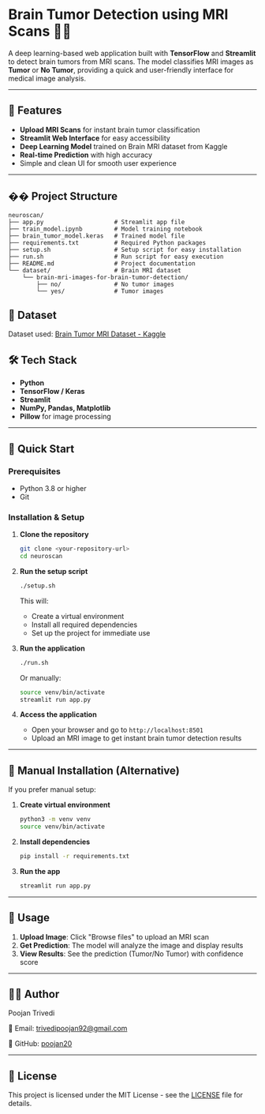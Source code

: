 # Brain Tumor Detection using MRI Scans 🧠🩻

A deep learning-based web application built with **TensorFlow** and **Streamlit** to detect brain tumors from MRI scans. The model classifies MRI images as **Tumor** or **No Tumor**, providing a quick and user-friendly interface for medical image analysis.

---

## 🚀 Features
- **Upload MRI Scans** for instant brain tumor classification
- **Streamlit Web Interface** for easy accessibility
- **Deep Learning Model** trained on Brain MRI dataset from Kaggle
- **Real-time Prediction** with high accuracy
- Simple and clean UI for smooth user experience

---

## �� Project Structure
```
neuroscan/
├── app.py                    # Streamlit app file
├── train_model.ipynb         # Model training notebook
├── brain_tumor_model.keras   # Trained model file
├── requirements.txt          # Required Python packages
├── setup.sh                  # Setup script for easy installation
├── run.sh                    # Run script for easy execution
├── README.md                 # Project documentation
└── dataset/                  # Brain MRI dataset
    └── brain-mri-images-for-brain-tumor-detection/
        ├── no/               # No tumor images
        └── yes/              # Tumor images
```

## 🧪 Dataset

Dataset used: [Brain Tumor MRI Dataset - Kaggle](https://www.kaggle.com/datasets/navoneel/brain-mri-images-for-brain-tumor-detection)

## 🛠️ Tech Stack

- **Python**
- **TensorFlow / Keras**
- **Streamlit**
- **NumPy, Pandas, Matplotlib**
- **Pillow** for image processing

---

## 🚀 Quick Start

### Prerequisites
- Python 3.8 or higher
- Git

### Installation & Setup

1. **Clone the repository**
   ```bash
   git clone <your-repository-url>
   cd neuroscan
   ```

2. **Run the setup script**
   ```bash
   ./setup.sh
   ```
   This will:
   - Create a virtual environment
   - Install all required dependencies
   - Set up the project for immediate use

3. **Run the application**
   ```bash
   ./run.sh
   ```
   Or manually:
   ```bash
   source venv/bin/activate
   streamlit run app.py
   ```

4. **Access the application**
   - Open your browser and go to `http://localhost:8501`
   - Upload an MRI image to get instant brain tumor detection results

---

## 📝 Manual Installation (Alternative)

If you prefer manual setup:

1. **Create virtual environment**
   ```bash
   python3 -m venv venv
   source venv/bin/activate
   ```

2. **Install dependencies**
   ```bash
   pip install -r requirements.txt
   ```

3. **Run the app**
   ```bash
   streamlit run app.py
   ```

---

## 🎯 Usage

1. **Upload Image**: Click "Browse files" to upload an MRI scan
2. **Get Prediction**: The model will analyze the image and display results
3. **View Results**: See the prediction (Tumor/No Tumor) with confidence score

---

## 👨‍💻 Author

Poojan Trivedi

📧 Email: trivedipoojan92@gmail.com

🔗 GitHub: [poojan20](https://github.com/poojan20)

---

## 📄 License

This project is licensed under the MIT License - see the [LICENSE](LICENSE) file for details.

